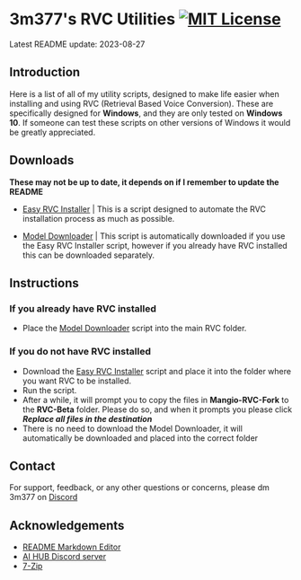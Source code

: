 # 3m377's RVC Utilities [![MIT License](https://img.shields.io/badge/License-MIT-yellow.svg)](https://en.wikipedia.org/wiki/MIT_License) 
Latest README update: 2023-08-27

## Introduction
Here is a list of all of my utility scripts, designed to make life easier when installing and using RVC (Retrieval Based Voice Conversion). These are specifically designed for **Windows**, and they are only tested on **Windows 10**. If someone can test these scripts on other versions of Windows it would be greatly appreciated.
## Downloads
**These may not be up to date, it depends on if I remember to update the README**

- [Easy RVC Installer](https://cdn.discordapp.com/attachments/1045962672300109874/1145192196237180949/easy-install-rvc.bat) | This is a script designed to automate the RVC installation process as much as possible.

- [Model Downloader](https://cdn.discordapp.com/attachments/1045962672300109874/1145192195914203187/downloadmodel.bat) | This script is automatically downloaded if you use the Easy RVC Installer script, however if you already have RVC installed this can be downloaded separately.
## Instructions

### If you already have RVC installed
- Place the [Model Downloader](https://cdn.discordapp.com/attachments/1045962672300109874/1145192195914203187/downloadmodel.bat) script into the main RVC folder.

### If you do not have RVC installed
- Download the [Easy RVC Installer](https://cdn.discordapp.com/attachments/1045962672300109874/1145192196237180949/easy-install-rvc.bat) script and place it into the folder where you want RVC to be installed.
- Run the script.
- After a while, it will prompt you to copy the files in **Mangio-RVC-Fork** to the **RVC-Beta** folder. Please do so, and when it prompts you please click ***Replace all files in the destination***
- There is no need to download the Model Downloader, it will automatically be downloaded and placed into the correct folder
## Contact

For support, feedback, or any other questions or concerns, please dm 3m377 on [Discord](https://discord.com)
## Acknowledgements

- [README Markdown Editor](https://readme.so/)
- [AI HUB Discord server](https://discord.com/invite/aihub/)
- [7-Zip](https://www.7-zip.org)
